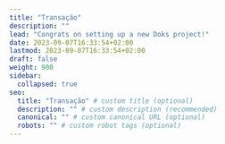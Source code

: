 ```yaml
---
title: "Transação"
description: ""
lead: "Congrats on setting up a new Doks project!"
date: 2023-09-07T16:33:54+02:00
lastmod: 2023-09-07T16:33:54+02:00
draft: false
weight: 900
sidebar:
  collapsed: true
seo:
  title: "Transação" # custom title (optional)
  description: "" # custom description (recommended)
  canonical: "" # custom canonical URL (optional)
  robots: "" # custom robot tags (optional)
---
```

